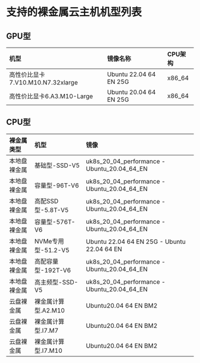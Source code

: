 # 支持的裸金属云主机机型列表

## GPU型

| **机型**                          | **镜像名称**           | CPU架构 |
| :--------------------------------- | :---------------------- | :------- |
| 高性价比显卡7.V10.M10.N7.32xlarge | Ubuntu 22.04 64 EN 25G | x86_64  |
| 高性价比显卡6.A3.M10-Large        | Ubuntu 20.04 64 EN 25G | x86_64  |

## CPU型

| 裸金属类型   | 机型                | 镜像                                        |
| :----------- | :------------------ | :------------------------------------------ |
| 本地盘裸金属 | 基础型-SSD-V5       | uk8s_20_04_performance - Ubuntu_20.04_64_EN |
| 本地盘裸金属 | 容量型-96T-V6       | uk8s_20_04_performance - Ubuntu_20.04_64_EN |
| 本地盘裸金属 | 高配SSD型-5.8T-V5   | uk8s_20_04_performance - Ubuntu_20.04_64_EN |
| 本地盘裸金属 | 容量型-576T-V6      | uk8s_20_04_performance - Ubuntu_20.04_64_EN |
| 本地盘裸金属 | NVMe专用型-51.2-V5  | Ubuntu 22.04 64 EN 25G - Ubuntu 22.04 64 EN |
| 本地盘裸金属 | 高配容量型-192T-V6  | uk8s_20_04_performance - Ubuntu_20.04_64_EN |
| 本地盘裸金属 | 高主频型-SSD-V5     | uk8s_20_04_performance - Ubuntu_20.04_64_EN |
| 云盘裸金属   | 裸金属计算型.A2.M10 | Ubuntu20.04 64 EN BM2                       |
| 云盘裸金属   | 裸金属计算型.I7.M7  | Ubuntu20.04 64 EN BM2                       |
| 云盘裸金属   | 裸金属计算型.I7.M10 | Ubuntu20.04 64 EN BM2                       |